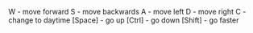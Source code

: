 W - move forward
S - move backwards
A - move left
D - move right
C - change to daytime
[Space] - go up
[Ctrl] - go down
[Shift] - go faster
